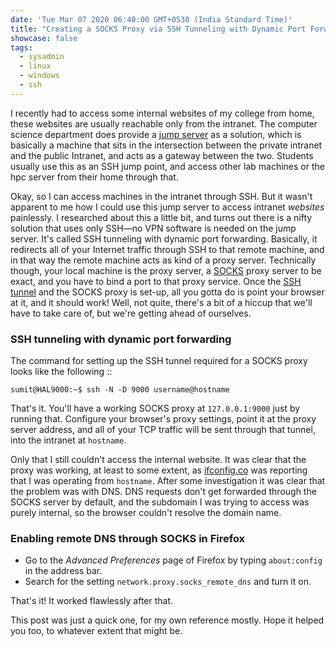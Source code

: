 ```yaml
---
date: 'Tue Mar 07 2020 06:40:00 GMT+0530 (India Standard Time)'
title: "Creating a SOCKS Proxy via SSH Tunneling with Dynamic Port Forwarding"
showcase: false
tags:
  - sysadmin
  - linux
  - windows
  - ssh
---
```


I recently had to access some internal websites of my college from home, these websites are usually reachable only from the intranet. The computer science department does provide a [jump server](https://en.wikipedia.org/wiki/Jump_server) as a solution, which is basically a machine that sits in the intersection between the private intranet and the public Intranet, and acts as a gateway between the two. Students usually use this as an SSH jump point, and access other lab machines or the hpc server from their home through that.

Okay, so I can access machines in the intranet through SSH. But it wasn't apparent to me how I could use this jump server to access intranet _websites_ painlessly. I researched about this a little bit, and turns out there is a nifty solution that uses only SSH—no VPN software is needed on the jump server. It's called SSH tunneling with dynamic port forwarding. Basically, it redirects all of your Internet traffic through SSH to that remote machine, and in that way the remote machine acts as kind of a proxy server. Technically though, your local machine is the proxy server, a [SOCKS](https://en.wikipedia.org/wiki/SOCKS) proxy server to be exact, and you have to bind a port to that proxy service. Once the [SSH tunnel](https://www.ssh.com/ssh/tunneling) and the SOCKS proxy is set-up, all you gotta do is point your browser at it, and it should work! Well, not quite, there's a bit of a hiccup that we'll have to take care of, but we're getting ahead of ourselves. 

### SSH tunneling with dynamic port forwarding

The command for setting up the SSH tunnel required for a SOCKS proxy looks like the following ::

```console
sumit@HAL9000:~$ ssh -N -D 9000 username@hostname
```

That's it. You'll have a working SOCKS proxy at `127.0.0.1:9000` just by running that. Configure your browser's proxy settings, point it at the proxy server address, and all of your TCP traffic will be sent through that tunnel, into the intranet at `hostname`.

Only that I still couldn't access the internal website. It was clear that the proxy was working, at least to some extent, as [ifconfig.co](https://ifconfig.co/) was reporting that I was operating from `hostname`. After some investigation it was clear that the problem was with DNS. DNS requests don't get forwarded through the SOCKS server by default, and the subdomain I was trying to access was purely internal, so the browser couldn't resolve the domain name. 

### Enabling remote DNS through SOCKS in Firefox

- Go to the _Advanced Preferences_ page of Firefox by typing `about:config`	in the address bar.
- Search for the setting `network.proxy.socks_remote_dns` and turn it on.

That's it! It worked flawlessly after that.  

This post was just a quick one, for my own reference mostly. Hope it helped you too, to whatever extent that might be.
